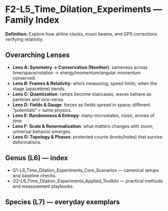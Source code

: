 # F2-L5_Time_Dilation_Experiments — Family Index
**Definition:** Explore how airline clocks, muon beams, and GPS corrections verifying relativity.

## Overarching Lenses

- **Lens A: Symmetry -> Conservation (Noether)**: sameness across time/space/rotation → energy/momentum/angular momentum conserved.
- **Lens B: Frames & Relativity**: who’s measuring; speed limits; when the stage (spacetime) bends.
- **Lens C: Quantization**: ramps become staircases; waves behave as particles and vice-versa.
- **Lens D: Fields & Gauge**: forces as fields spread in space; different “potentials” = same physics.
- **Lens E: Randomness & Entropy**: many-microstates, noise, arrows of time.
- **Lens F: Scale & Renormalization**: what matters changes with zoom; universal behavior emerges.
- **Lens G: Topology & Phases**: protected counts (knots/holes) that survive deformations.

## Genus (L6) — index
- G1-L6_Time_Dilation_Experiments_Core_Scenarios — canonical setups and baseline checks.
- G2-L6_Time_Dilation_Experiments_Applied_Toolkits — practical methods and measurement playbooks.

## Species (L7) — everyday exemplars
